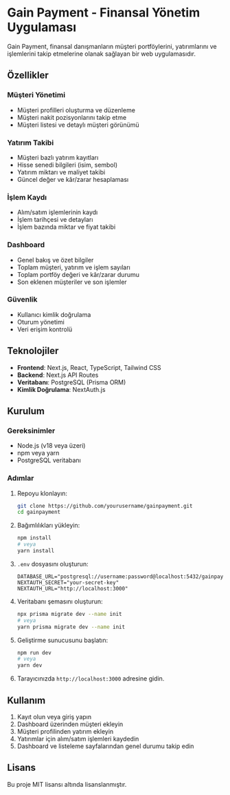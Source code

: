 # Gain Payment - Finansal Yönetim Uygulaması

Gain Payment, finansal danışmanların müşteri portföylerini, yatırımlarını ve işlemlerini takip etmelerine olanak sağlayan bir web uygulamasıdır.

## Özellikler

### Müşteri Yönetimi
- Müşteri profilleri oluşturma ve düzenleme
- Müşteri nakit pozisyonlarını takip etme
- Müşteri listesi ve detaylı müşteri görünümü

### Yatırım Takibi
- Müşteri bazlı yatırım kayıtları
- Hisse senedi bilgileri (isim, sembol)
- Yatırım miktarı ve maliyet takibi
- Güncel değer ve kâr/zarar hesaplaması

### İşlem Kaydı
- Alım/satım işlemlerinin kaydı
- İşlem tarihçesi ve detayları
- İşlem bazında miktar ve fiyat takibi

### Dashboard
- Genel bakış ve özet bilgiler
- Toplam müşteri, yatırım ve işlem sayıları
- Toplam portföy değeri ve kâr/zarar durumu
- Son eklenen müşteriler ve son işlemler

### Güvenlik
- Kullanıcı kimlik doğrulama
- Oturum yönetimi
- Veri erişim kontrolü

## Teknolojiler

- **Frontend**: Next.js, React, TypeScript, Tailwind CSS
- **Backend**: Next.js API Routes
- **Veritabanı**: PostgreSQL (Prisma ORM)
- **Kimlik Doğrulama**: NextAuth.js

## Kurulum

### Gereksinimler

- Node.js (v18 veya üzeri)
- npm veya yarn
- PostgreSQL veritabanı

### Adımlar

1. Repoyu klonlayın:
   ```bash
   git clone https://github.com/yourusername/gainpayment.git
   cd gainpayment
   ```

2. Bağımlılıkları yükleyin:
   ```bash
   npm install
   # veya
   yarn install
   ```

3. `.env` dosyasını oluşturun:
   ```
   DATABASE_URL="postgresql://username:password@localhost:5432/gainpayment"
   NEXTAUTH_SECRET="your-secret-key"
   NEXTAUTH_URL="http://localhost:3000"
   ```

4. Veritabanı şemasını oluşturun:
   ```bash
   npx prisma migrate dev --name init
   # veya
   yarn prisma migrate dev --name init
   ```

5. Geliştirme sunucusunu başlatın:
   ```bash
   npm run dev
   # veya
   yarn dev
   ```

6. Tarayıcınızda `http://localhost:3000` adresine gidin.

## Kullanım

1. Kayıt olun veya giriş yapın
2. Dashboard üzerinden müşteri ekleyin
3. Müşteri profilinden yatırım ekleyin
4. Yatırımlar için alım/satım işlemleri kaydedin
5. Dashboard ve listeleme sayfalarından genel durumu takip edin

## Lisans

Bu proje MIT lisansı altında lisanslanmıştır.
